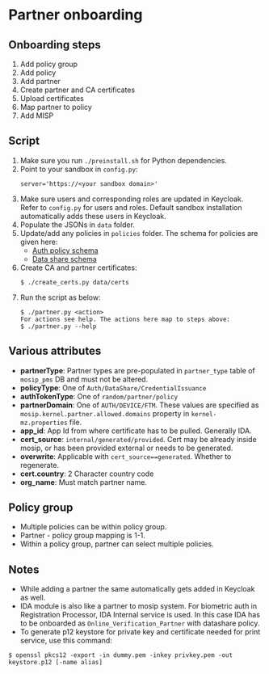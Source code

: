 # Partner onboarding

## Onboarding steps
1. Add policy group
1. Add policy 
1. Add partner
1. Create partner and CA certificates
1. Upload certificates
1. Map partner to policy
1. Add MISP

## Script
1. Make sure you run `./preinstall.sh`  for Python dependencies.
1. Point to your sandbox in `config.py`:
    ```
    server='https://<your sandbox domain>'
    ```
1. Make sure users and corresponding roles are updated in Keycloak.  Refer to `config.py` for users and roles. Default sandbox installation automatically adds these users in Keycloak.
1. Populate the JSONs in `data` folder.  
1. Update/add any policies in `policies` folder.  The schema for policies are given here:
    * [Auth policy schema](https://github.com/mosip/mosip-config/blob/1.1.3/sandbox/auth-policy-schema.json)
    * [Data share schema](https://github.com/mosip/mosip-config/blob/1.1.3/sandbox/data-share-policy-schema.json)
1. Create CA and partner certificates:
    ```
    $ ./create_certs.py data/certs
    ```
1.  Run the script as below:
    ```
    $ ./partner.py <action>
    For actions see help. The actions here map to steps above:
    $ ./partner.py --help
    ```

## Various attributes
* **partnerType**: Partner types are pre-populated in `partner_type` table of `mosip_pms` DB and must not be altered.
* **policyType**:  One of `Auth/DataShare/CredentialIssuance` 
* **authTokenType**: One of `random/partner/policy`
* **partnerDomain**: One of `AUTH/DEVICE/FTM`.  These values are specified as `mosip.kernel.partner.allowed.domains` property in `kernel-mz.properties` file.
* **app_id**: App Id from where certificate has to be pulled. Generally IDA.
* **cert_source**: `internal/generated/provided`. Cert may be already inside mosip, or has been provided external or needs to be generated.
* **overwrite**: Applicable with `cert_source==generated`. Whether to regenerate.
* **cert.country**: 2 Character country code
* **org_name**: Must match partner name.

## Policy group
* Multiple policies can be within policy group.
* Partner - policy group mapping is 1-1. 
* Within a policy group, partner can select multiple policies.

## Notes
* While adding a partner the same automatically gets added in Keycloak as well.
* IDA module is also like a partner to mosip system.  For biometric auth in Registration Processor, IDA Internal service is used.  In this case IDA has to be onboarded as `Online_Verification_Partner` with datashare policy.
* To generate p12 keystore for private key and certificate needed for print service, use this command:
```
$ openssl pkcs12 -export -in dummy.pem -inkey privkey.pem -out keystore.p12 [-name alias]
```
